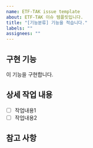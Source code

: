 ```yaml
---
name: ETF-TAK issue template
about: ETF-TAK 이슈 템플릿입니다.
title: "[기능분류] 기능을 적습니다."
labels: ""
assignees: ""
---
```


## 구현 기능

이 기능을 구현합니다.

## 상세 작업 내용

- [ ] 작업내용1
- [ ] 작업내용2

## 참고 사항
